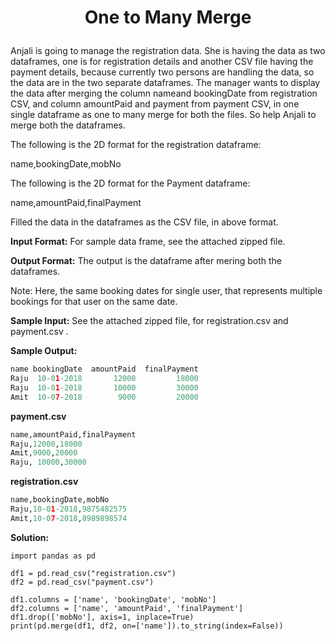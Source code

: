 # <p align="center">One to Many Merge</p>

Anjali is going to manage the registration data. She is having the data as two dataframes, one is for registration details and another CSV file having the payment details, because currently two persons are handling the data, so the data are in the two separate dataframes. The manager wants to display the data after merging the column nameand bookingDate from registration CSV, and column amountPaid and payment from payment CSV, in one single dataframe as one to many merge for both the files.
So help Anjali to merge both the dataframes.

The following is the 2D format for the registration dataframe:

name,bookingDate,mobNo

The following is the 2D format for the Payment dataframe:

name,amountPaid,finalPayment

Filled the data in the dataframes as the CSV file, in above format.

**Input Format:**
For sample data frame, see the attached zipped file.

**Output Format:**
The output is the dataframe after mering both the dataframes.

Note: Here, the same booking dates for single user, that represents multiple bookings for that user on the same date.

**Sample Input:**
See the attached zipped file, for registration.csv and payment.csv .

**Sample Output:**

```python
name bookingDate  amountPaid  finalPayment
Raju  10-01-2018       12000         18000
Raju  10-01-2018       10000         30000
Amit  10-07-2018        9000         20000
```

**payment.csv**
```python
name,amountPaid,finalPayment
Raju,12000,18000
Amit,9000,20000
Raju, 10000,30000
```

**registration.csv**
```python
name,bookingDate,mobNo
Raju,10-01-2018,9875482575
Amit,10-07-2018,8989898574
```

**Solution:**

```
import pandas as pd

df1 = pd.read_csv("registration.csv")
df2 = pd.read_csv("payment.csv")

df1.columns = ['name', 'bookingDate', 'mobNo']
df2.columns = ['name', 'amountPaid', 'finalPayment']
df1.drop(['mobNo'], axis=1, inplace=True)
print(pd.merge(df1, df2, on=['name']).to_string(index=False))
```

